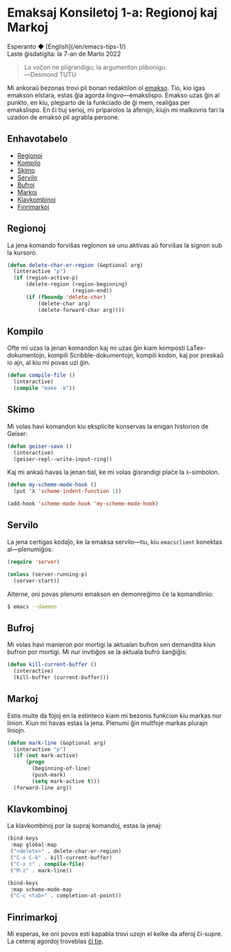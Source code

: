 Emaksaj Konsiletoj 1-a: Regionoj kaj Markoj
===========================================

<div class="center">Esperanto ◆ [English](/en/emacs-tips-1/)</div>
<div class="center">Laste ĝisdatigita: la 7-an de Marto 2022</div>

>La voĉon ne pligrandigu; la argumenton plibonigu.<br>
>―Desmond TUTU

Mi ankoraŭ bezonas trovi pli bonan redaktilon ol [emakso](https://www.gnu.org/software/emacs/). Tio,
kio igas emakson elstara, estas ĝia agorda lingvo—emakslispo. Emakso uzas ĝin al punkto, en kiu,
plejparto de la funkciado de ĝi mem, realiĝas per emakslispo. En ĉi tiuj serioj, mi priparolos la
aferojn, kiujn mi malkovris fari la uzadon de emakso pli agrabla persone.


<a name="et">Enhavotabelo</a>
-----------------------------

- [Regionoj](#regionoj)
- [Kompilo](#kompilo)
- [Skimo](#skimo)
- [Servilo](#servilo)
- [Bufroj](#bufroj)
- [Markoj](#markoj)
- [Klavkombinoj](#klavkombinoj)
- [Finrimarkoj](#finrimarkoj)


<a name="regionoj">Regionoj</a>
-------------------------------

La jena komando forviŝas regionon se unu aktivas aŭ forviŝas la signon sub la kursoro.

```lisp
(defun delete-char-or-region (&optional arg)
  (interactive "p")
  (if (region-active-p)
      (delete-region (region-beginning)
                     (region-end))
      (if (fboundp 'delete-char)
          (delete-char arg)
          (delete-forward-char arg))))
```


<a name="kompilo">Kompilo</a>
-----------------------------

Ofte mi uzas la jenan komandon kaj mi uzas ĝin kiam komposti LaTex-dokumentojn, kompili
Scribble-dokumentojn, kompili kodon, kaj por preskaŭ io ajn, al kiu mi povas uzi ĝin.

```lisp
(defun compile-file ()
  (interactive)
  (compile "make -k"))
```


<a name="skimo">Skimo</a>
-------------------------

Mi volas havi komandon kiu eksplicite konservas la enigan historion de Geiser:

```lisp
(defun geiser-save ()
  (interactive)
  (geiser-repl--write-input-ring))
```

Kaj mi ankaŭ havas la jenan tial, ke mi volas ĝisrandigi plaĉe la `λ`-simbolon.

```lisp
(defun my-scheme-mode-hook ()
  (put 'λ 'scheme-indent-function 1))

(add-hook 'scheme-mode-hook 'my-scheme-mode-hook)
```


<a name="servilo">Servilo</a>
-----------------------------

La jena certigas kodaĵo, ke la emaksa servilo—tiu, kiu `emacsclient` konektas al—plenumiĝos:

```lisp
(require 'server)

(unless (server-running-p)
  (server-start))
```

Alterne, oni povas plenumi emakson en demonreĝimo ĉe la komandlinio:

```bash
$ emacs --daemon
```


<a name="bufroj">Bufroj</a>
---------------------------

Mi volas havi manieron por mortigi la aktualan bufron sen demandita kiun bufron por mortigi. Mi nur
invitiĝos se la aktuala bufro ŝanĝiĝis:

```lisp
(defun kill-current-buffer ()
  (interactive)
  (kill-buffer (current-buffer)))
```


<a name="markoj">Markoj</a>
---------------------------

Estis multe da fojoj en la estinteco kiam mi bezonis funkcion kiu markas nur linion. Kiun mi havas
estas la jena. Plenumi ĝin multfoje markas plurajn liniojn.

```lisp
(defun mark-line (&optional arg)
  (interactive "p")
  (if (not mark-active)
      (progn
        (beginning-of-line)
        (push-mark)
        (setq mark-active t)))
  (forward-line arg))
```


<a name="klavkombinoj">Klavkombinoj</a>
---------------------------------------

La klavkombinoj por la supraj komandoj, estas la jenaj:

```lisp
(bind-keys
 :map global-map
 ("<delete>" . delete-char-or-region)
 ("C-x C-k" . kill-current-buffer)
 ("C-x c" . compile-file)
 ("M-z" . mark-line))

(bind-keys
 :map scheme-mode-map
 ("C-c <tab>" . completion-at-point))
```


<a name="finrimarkoj">Finrimarkoj</a>
-------------------------------------

Mi esperas, ke oni povos esti kapabla trovi uzojn el kelke da aferoj ĉi-supre. La ceteraj agordoj
troveblas [ĉi tie](https://github.com/ebzzry/dotfiles/tree/master/emacs).
